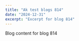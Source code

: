 ```yaml
---
title: "Ak test blogs 814"
date: "2024-12-31"
excerpt: "Excerpt for blog 814"
---
```


Blog content for blog 814